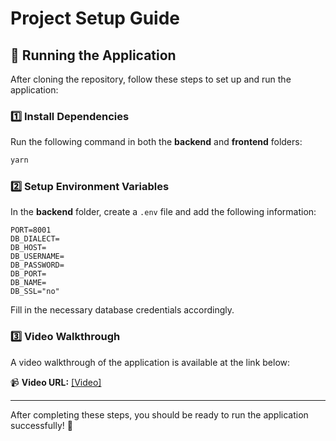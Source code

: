 # Project Setup Guide

## 🚀 Running the Application
After cloning the repository, follow these steps to set up and run the application:

### **1️⃣ Install Dependencies**
Run the following command in both the **backend** and **frontend** folders:

```sh
yarn
```

### **2️⃣ Setup Environment Variables**
In the **backend** folder, create a `.env` file and add the following information:

```env
PORT=8001
DB_DIALECT=
DB_HOST=
DB_USERNAME=
DB_PASSWORD=
DB_PORT=
DB_NAME=
DB_SSL="no"
```

Fill in the necessary database credentials accordingly.

### **3️⃣ Video Walkthrough**
A video walkthrough of the application is available at the link below:

📹 **Video URL:** [[Video]](https://drive.google.com/file/d/12eZhzZei-Z8BDBeD_ijlIfhp9cbNxCk0/view?usp=sharing)

---

After completing these steps, you should be ready to run the application successfully! 🚀

